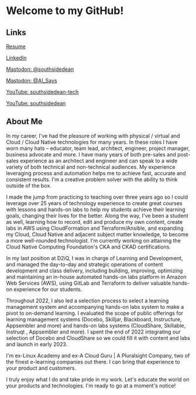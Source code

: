 # Welcome to my GitHub!

## Links

[Resume](./Resume-Tom-Dean.pdf)

[LinkedIn](https://www.linkedin.com/in/tomdeanjr/)

[Mastodon: @southsidedean](https://mastodon.social/@southsidedean)

[Mastodon: @AI_Says](https://mastodon.social/@AI_Says)

[YouTube: southsidedean-tech](https://www.youtube.com/@southsidedean-tech)

[YouTube: southsidedean](https://www.youtube.com/@southsidedean-life)
## About Me

In my career, I've had the pleasure of working with physical / virtual and Cloud / Cloud Native technologies for many years. In these roles I have worn many hats – educator, team lead, architect, engineer, project manager, business advocate and more. I have many years of both pre-sales and post-sales experience as an architect and engineer and can speak to a wide variety of both technical and non-technical audiences. My experience leveraging process and automation helps me to achieve fast, accurate and consistent results. I'm a creative problem solver with the ability to think outside of the box.

I made the jump from practicing to teaching over three years ago so I could leverage over 25 years of technology experience to create great courses with lessons and hands-on labs to help my students achieve their learning goals, changing their lives for the better. Along the way, I've been a student as well, learning how to record, edit and produce my own content, create labs in AWS using CloudFormation and Terraform/Ansible, and expanding my Cloud, Cloud Native and adjacent subject matter knowledge, to become a more well-rounded technologist. I'm currently working on attaining the Cloud Native Computing Foundation's CKA and CKAD certifications.

In my last position at D2iQ, I was in charge of Learning and Development, and managed the day-to-day and strategic operations of content development and class delivery, including building, improving, optimizing and maintaining an in-house automated hands-on labs platform in Amazon Web Services (AWS), using GitLab and Terraform to deliver valuable hands-on experience for our students.

Throughout 2022, I also led a selection process to select a learning management system and accompanying hands-on labs system to make a pivot to on-demand learning. I evaluated the scope of public offerings for learning management systems (Docebo, Skilljar, Blackboard, Instructure, Appsembler and more) and hands-on labs systems (CloudShare, Skillable, Instruqt , Appsembler and more). I spent the end of 2022 integrating our selection of Docebo and CloudShare so we could fill it with content and labs and launch in early 2023.

I'm ex-Linux Academy and ex-A Cloud Guru | A Pluralsight Company, two of the finest e-learning companies out there. I can bring that experience to your product and customers.

I truly enjoy what I do and take pride in my work. Let's educate the world on your products and technologies. I'm ready to go at a moment's notice!

